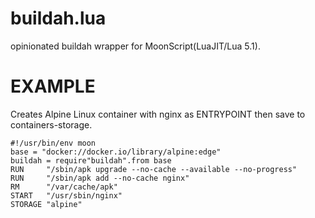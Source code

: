 # buildah.lua
opinionated buildah wrapper for MoonScript(LuaJIT/Lua 5.1).


# EXAMPLE
Creates Alpine Linux container with nginx as ENTRYPOINT then save to containers-storage.

    #!/usr/bin/env moon
    base = "docker://docker.io/library/alpine:edge"
    buildah = require"buildah".from base
    RUN     "/sbin/apk upgrade --no-cache --available --no-progress"
    RUN     "/sbin/apk add --no-cache nginx"
    RM      "/var/cache/apk"
    START   "/usr/sbin/nginx"
    STORAGE "alpine"
